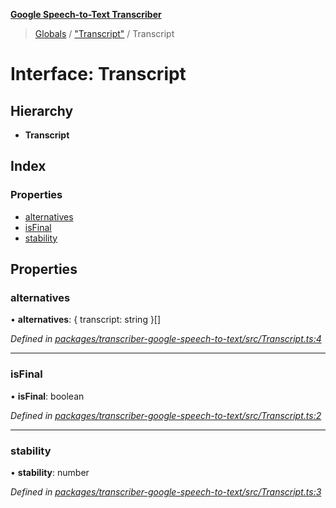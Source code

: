 **[Google Speech-to-Text Transcriber](../README.md)**

> [Globals](../README.md) / ["Transcript"](../modules/_transcript_.md) / Transcript

# Interface: Transcript

## Hierarchy

* **Transcript**

## Index

### Properties

* [alternatives](_transcript_.transcript.md#alternatives)
* [isFinal](_transcript_.transcript.md#isfinal)
* [stability](_transcript_.transcript.md#stability)

## Properties

### alternatives

•  **alternatives**: { transcript: string  }[]

*Defined in [packages/transcriber-google-speech-to-text/src/Transcript.ts:4](https://github.com/SketchingDev/ivr-tester/blob/e6cabf9/packages/transcriber-google-speech-to-text/src/Transcript.ts#L4)*

___

### isFinal

•  **isFinal**: boolean

*Defined in [packages/transcriber-google-speech-to-text/src/Transcript.ts:2](https://github.com/SketchingDev/ivr-tester/blob/e6cabf9/packages/transcriber-google-speech-to-text/src/Transcript.ts#L2)*

___

### stability

•  **stability**: number

*Defined in [packages/transcriber-google-speech-to-text/src/Transcript.ts:3](https://github.com/SketchingDev/ivr-tester/blob/e6cabf9/packages/transcriber-google-speech-to-text/src/Transcript.ts#L3)*
